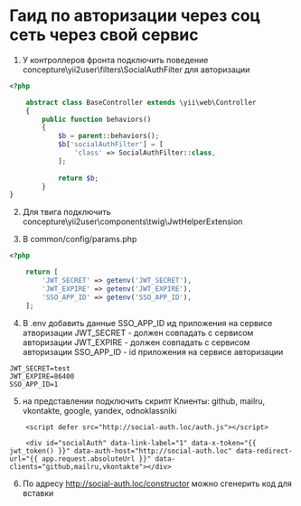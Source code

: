 # Гаид по авторизации через соц сеть через свой сервис

1. У контроллеров фронта подключить поведение 
  concepture\yii2user\filters\SocialAuthFilter для авторизации

```php
<?php

    abstract class BaseController extends \yii\web\Controller
    {    
        public function behaviors()
        {
            $b = parent::behaviors();
            $b['socialAuthFilter'] = [
                'class' => SocialAuthFilter::class,
            ];
    
            return $b;
        }
}

```

2. Для твига подключить concepture\yii2user\components\twig\JwtHelperExtension

3. В common/config/params.php

```php
<?php

    return [
        'JWT_SECRET' => getenv('JWT_SECRET'),
        'JWT_EXPIRE' => getenv('JWT_EXPIRE'),
        'SSO_APP_ID' => getenv('SSO_APP_ID'),
    ];

```

4. В .env добавить данные SSO_APP_ID ид приложения на сервисе атворизации
 JWT_SECRET - должен совпадать с сервисом авторизации
 JWT_EXPIRE - должен совпадать с сервисом авторизации
 SSO_APP_ID - id приложения на сервисе авторизации
 
```
JWT_SECRET=test
JWT_EXPIRE=86400
SSO_APP_ID=1

```

5. на представлении подключить скрипт 
    Клиенты: github, mailru, vkontakte, google, yandex, odnoklassniki
```twig
    <script defer src="http://social-auth.loc/auth.js"></script>

    <div id="socialAuth" data-link-label="1" data-x-token="{{ jwt_token() }}" data-auth-host="http://social-auth.loc" data-redirect-url="{{ app.request.absoluteUrl }}" data-clients="github,mailru,vkontakte"></div>
```

6. По адресу http://social-auth.loc/constructor можно сгенерить код для вставки